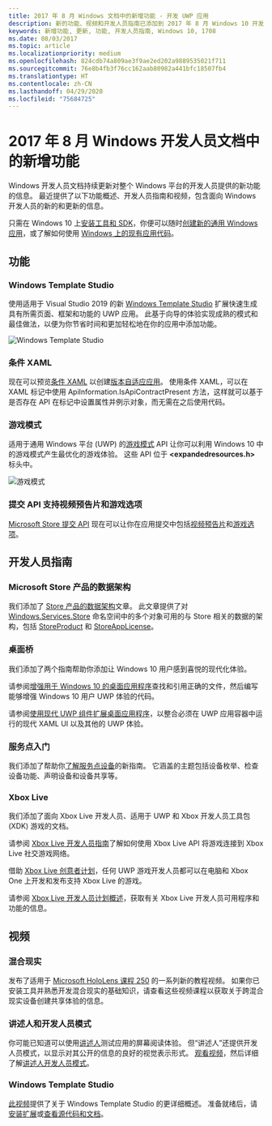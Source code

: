 ```yaml
---
title: 2017 年 8 月 Windows 文档中的新增功能 - 开发 UWP 应用
description: 新的功能、视频和开发人员指南已添加到 2017 年 8 月 Windows 10 开发人员文档
keywords: 新增功能, 更新, 功能, 开发人员指南, Windows 10, 1708
ms.date: 08/03/2017
ms.topic: article
ms.localizationpriority: medium
ms.openlocfilehash: 824cdb74a809ae3f9ae2ed202a9889535021f711
ms.sourcegitcommit: 76e8b4fb3f76cc162aab80982a441bfc18507fb4
ms.translationtype: HT
ms.contentlocale: zh-CN
ms.lasthandoff: 04/29/2020
ms.locfileid: "75684725"
---
```

# <a name="whats-new-in-the-windows-developer-docs-in-august-2017"></a>2017 年 8 月 Windows 开发人员文档中的新增功能

Windows 开发人员文档持续更新对整个 Windows 平台的开发人员提供的新功能的信息。 最近提供了以下功能概述、开发人员指南和视频，包含面向 Windows 开发人员的新的和更新的信息。

只需在 Windows 10 上[安装工具和 SDK](https://developer.microsoft.com/windows/downloads#_blank)，你便可以随时[创建新的通用 Windows 应用](../get-started/your-first-app.md)，或了解如何使用 [Windows 上的现有应用代码](../porting/index.md)。

## <a name="features"></a>功能

### <a name="windows-template-studio"></a>Windows Template Studio

使用适用于 Visual Studio 2019 的新 [Windows Template Studio](https://marketplace.visualstudio.com/items?itemName=WASTeamAccount.WindowsTemplateStudio) 扩展快速生成具有所需页面、框架和功能的 UWP 应用。 此基于向导的体验实现成熟的模式和最佳做法，以便为你节省时间和更加轻松地在你的应用中添加功能。

![Windows Template Studio](images/template-studio.png)

### <a name="conditional-xaml"></a>条件 XAML

现在可以预览[条件 XAML](../debug-test-perf/conditional-xaml.md) 以创建[版本自适应应用](../debug-test-perf/version-adaptive-apps.md)。 使用条件 XAML，可以在 XAML 标记中使用 ApiInformation.IsApiContractPresent 方法，这样就可以基于是否存在 API 在标记中设置属性并例示对象，而无需在之后使用代码。

### <a name="game-mode"></a>游戏模式

适用于通用 Windows 平台 (UWP) 的[游戏模式](https://docs.microsoft.com/previous-versions/windows/desktop/gamemode/game-mode-portal) API 让你可以利用 Windows 10 中的游戏模式产生最优化的游戏体验。 这些 API 位于 **&lt;expandedresources.h&gt;** 标头中。

![游戏模式](images/game-mode.png)

### <a name="submission-api-supports-video-trailers-and-gaming-options"></a>提交 API 支持视频预告片和游戏选项

[Microsoft Store 提交 API](../monetize/create-and-manage-submissions-using-windows-store-services.md) 现在可以让你在应用提交中包括[视频预告片](../monetize/manage-app-submissions.md#trailer-object)和[游戏选项](../monetize/manage-app-submissions.md#gaming-options-object)。


## <a name="developer-guidance"></a>开发人员指南

### <a name="data-schemas-for-store-products"></a>Microsoft Store 产品的数据架构

我们添加了 [Store 产品的数据架构](../monetize/data-schemas-for-store-products.md)文章。 此文章提供了对 [Windows.Services.Store](https://docs.microsoft.com/uwp/api/windows.services.store) 命名空间中的多个对象可用的与 Store 相关的数据的架构，包括 [StoreProduct](https://docs.microsoft.com/uwp/api/windows.services.store.storeproduct) 和 [StoreAppLicense](https://docs.microsoft.com/uwp/api/windows.services.store.storeapplicense)。

### <a name="desktop-bridge"></a>桌面桥

我们添加了两个指南帮助你添加让 Windows 10 用户感到喜悦的现代化体验。

请参阅[增强用于 Windows 10 的桌面应用程序](https://docs.microsoft.com/windows/uwp/porting/desktop-to-uwp-enhance)查找和引用正确的文件，然后编写能够增强 Windows 10 用户 UWP 体验的代码。  

请参阅[使用现代 UWP 组件扩展桌面应用程序](https://docs.microsoft.com/windows/uwp/porting/desktop-to-uwp-extend)，以整合必须在 UWP 应用容器中运行的现代 XAML UI 以及其他的 UWP 体验。

### <a name="getting-started-with-point-of-service"></a>服务点入门

我们添加了帮助你[了解服务点设备](https://docs.microsoft.com/windows/uwp/devices-sensors/pos-get-started)的新指南。 它涵盖的主题包括设备枚举、检查设备功能、声明设备和设备共享等。 

### <a name="xbox-live"></a>Xbox Live

我们添加了面向 Xbox Live 开发人员、适用于 UWP 和 Xbox 开发人员工具包 (XDK) 游戏的文档。

请参阅 [Xbox Live 开发人员指南](https://docs.microsoft.com//gaming/xbox-live/index)了解如何使用 Xbox Live API 将游戏连接到 Xbox Live 社交游戏网络。

借助 [Xbox Live 创意者计划](https://docs.microsoft.com//gaming/xbox-live/get-started-with-creators/get-started-with-xbox-live-creators)，任何 UWP 游戏开发人员都可以在电脑和 Xbox One 上开发和发布支持 Xbox Live 的游戏。

请参阅 [Xbox Live 开发人员计划概述](https://docs.microsoft.com//gaming/xbox-live/developer-program-overview)，获取有关 Xbox Live 开发人员可用程序和功能的信息。

## <a name="videos"></a>视频

### <a name="mixed-reality"></a>混合现实

发布了适用于 [Microsoft HoloLens 课程 250](https://developer.microsoft.com/windows/mixed-reality/mixed_reality_250) 的一系列新的教程视频。 如果你已安装工具并熟悉开发混合现实的基础知识，请查看这些视频课程以获取关于跨混合现实设备创建共享体验的信息。

### <a name="narrator-and-dev-mode"></a>讲述人和开发人员模式

你可能已知道可以使用[讲述人](https://support.microsoft.com/help/22798/windows-10-complete-guide-to-narrator)测试应用的屏幕阅读体验。 但“讲述人”还提供开发人员模式，以显示对其公开的信息的良好的视觉表示形式。 [观看视频](https://channel9.msdn.com/Blogs/One-Dev-Minute/Using-Narrator-and-Dev-Mode)，然后详细了解[讲述人开发人员模式](https://channel9.msdn.com/Blogs/One-Dev-Minute/Using-Narrator-and-Dev-Mode)。

### <a name="windows-template-studio"></a>Windows Template Studio

[此视频](https://channel9.msdn.com/Blogs/One-Dev-Minute/Getting-Started-with-Windows-Template-Studio)提供了关于 Windows Template Studio 的更详细概述。 准备就绪后，请[安装扩展](https://marketplace.visualstudio.com/items?itemName=WASTeamAccount.WindowsTemplateStudio)或[查看源代码和文档](https://marketplace.visualstudio.com/items?itemName=WASTeamAccount.WindowsTemplateStudio)。